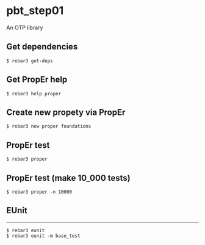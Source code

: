 pbt_step01
=====

An OTP library

Get dependencies
-----
    $ rebar3 get-deps


Get PropEr help
-----
    $ rebar3 help proper


Create new propety via PropEr
-----
    $ rebar3 new proper foundations
	

PropEr test
-----
    $ rebar3 proper


PropEr test (make 10_000 tests)
-----	
	$ rebar3 proper -n 10000
	
## EUnit
-----
	$ rebar3 eunit
	$ rebar3 eunit -m base_test